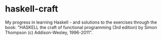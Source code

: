 haskell-craft
=============

My progress in learning Haskell - and solutions to the exercises through the book: "HASKELL the craft of functional programming (3rd edition) by Simon Thompson (c) Addison-Wesley, 1996-2011".
